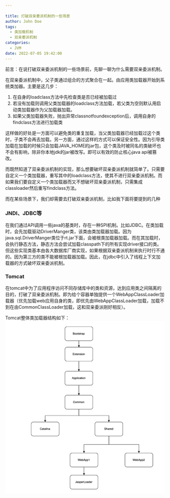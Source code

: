 ```yaml
---

title: 打破双亲委派机制的一些场景
author: John Doe
tags:
  - 类加载机制
  - 双亲委派机制
categories:
  - JVM
date: 2022-07-05 19:42:00
---
```

前言：在说打破双亲委派机制的一些场景前，先聊一聊为什么需要双亲委派机制。

在双亲委派机制中，父子类通过组合的方式聚合在一起。由应用类加载器开始到系统类加器。主要是这几步：
1. 在自身的loadclass方法中先检查类是否已经被加载过
2. 若没有加载则调用父类加载器的loadclass方法加载，若父类为空则默认用启动类加载器作为父加载器加载。
3. 如果父类加载器失败，抛出异常classnotfoundexception后，调用自身的findclass方法进行加载类

这样做的好处是一方面可以避免类的重复加载，当父类加载器已经加载过这个类时，子类不会再去加载。另一方面，通过这样的方式可以保证安全性。因为引导类加载在加载的时候只会加载JAVA_HOME的jar包，这个类及时被同名的类破坏也不会有影响，除非你本地jdk的jar被改写。即可以有效的防止核心java api被篡改。


而既然知道了双亲委派机制的实现，那么想要破坏双亲委派机制就简单了。只需要自定义一个类加载器，重写其中的loadclass方法，使其不进行双亲委派机制。而如果我们要自定义一个类加载器而又不想破坏双亲委派机制，只需集成classloader然后重写findclass方法。

而在某些场景下，我们却需要去打破双亲委派机制，比如我下面将要提到的几种

### JNDI、JDBC等
在我们通过API调用一些java的基类时，存在一种SPI机制。比如JDBC。在类加载时，会先加载驱动DriverManger类，该类由类加载器加载。因为java.sql.DriverManger类位于rt.jar下面，会被根类加载器加载。而在其加载时，会执行静态方法，静态方法会尝试加载classpath下的所有实现driver接口的类。但这些实现类基本由各大数据库厂商实现，如果根据双亲委派机制来执行时行不通的。因为第三方的类不能被根加载器加载。因此，在jdbc中引入了线程上下文加载器的方式破坏双亲委派机制。
### Tomcat
在tomcat中为了应用程序访问不同存储库中的类和资源，达到应用类之间隔离的目的，打破了双亲委派机制。即为给个容器单独提供一个WebAppClassLoader加载器（优先加载web应用自身的类，即优先由WebAppClassLoader加载，加载不到在由CommonClassLoader加载，这和双亲委派刚好相反）。

Tomcat整体类加载器结构如下：
 ![upload successful](../images/pasted-235.png)
